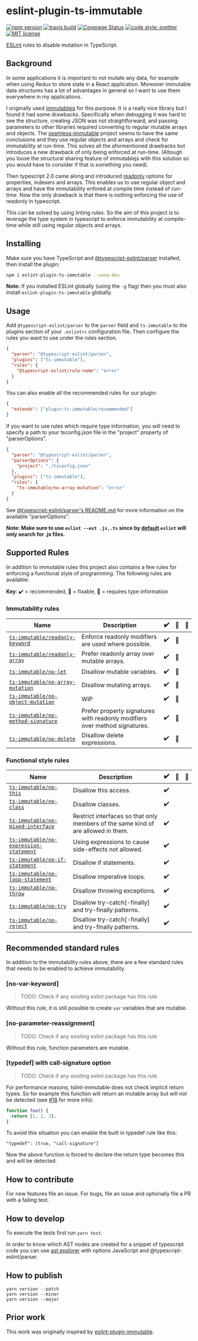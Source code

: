 # eslint-plugin-ts-immutable

[![npm version][version-image]][version-url]
[![travis build][travis-image]][travis-url]
[![Coverage Status][codecov-image]][codecov-url]
[![code style: prettier][prettier-image]][prettier-url]
[![MIT license][license-image]][license-url]

[ESLint](https://eslint.org/) rules to disable mutation in TypeScript.

## Background

In some applications it is important to not mutate any data, for example when using Redux to store state in a React application. Moreover immutable data structures has a lot of advantages in general so I want to use them everywhere in my applications.

I originally used [immutablejs](https://github.com/facebook/immutable-js/) for this purpose. It is a really nice library but I found it had some drawbacks. Specifically when debugging it was hard to see the structure, creating JSON was not straightforward, and passing parameters to other libraries required converting to regular mutable arrays and objects. The [seamless-immutable](https://github.com/rtfeldman/seamless-immutable) project seems to have the same conclusions and they use regular objects and arrays and check for immutability at run-time. This solves all the aformentioned drawbacks but introduces a new drawback of only being enforced at run-time. (Altough you loose the structural sharing feature of immutablejs with this solution so you would have to consider if that is something you need).

Then typescript 2.0 came along and introduced [readonly](https://github.com/Microsoft/TypeScript/wiki/What's-new-in-TypeScript#read-only-properties-and-index-signatures) options for properties, indexers and arrays. This enables us to use regular object and arrays and have the immutability enfored at compile time instead of run-time. Now the only drawback is that there is nothing enforcing the use of readonly in typescript.

This can be solved by using linting rules. So the aim of this project is to leverage the type system in typescript to enforce immutability at compile-time while still using regular objects and arrays.

## Installing

Make sure you have TypeScript and [@typescript-eslint/parser](https://www.npmjs.com/package/@typescript-eslint/parser) installed, then install the plugin:

```sh
npm i eslint-plugin-ts-immutable --save-dev
```

**Note:** If you installed ESLint globally (using the `-g` flag) then you must also install `eslint-plugin-ts-immutable` globally.

## Usage

Add `@typescript-eslint/parser` to the `parser` field and `ts-immutable` to the plugins section of your `.eslintrc` configuration file. Then configure the rules you want to use under the rules section.

```json
{
  "parser": "@typescript-eslint/parser",
  "plugins": ["ts-immutable"],
  "rules": {
    "@typescript-eslint/rule-name": "error"
  }
}
```

You can also enable all the recommended rules for our plugin:

```json
{
  "extends": ["plugin:ts-immutable/recommended"]
}
```

If you want to use rules which require type information, you will need to specify a path to your tsconfig.json file in the "project" property of "parserOptions".

```json
{
  "parser": "@typescript-eslint/parser",
  "parserOptions": {
    "project": "./tsconfig.json"
  },
  "plugins": ["ts-immutable"],
  "rules": {
    "ts-immutable/no-array-mutation": "error"
  }
}
```

See [@typescript-eslint/parser's README.md](../parser/README.md) for more information on the available "parserOptions".

**Note: Make sure to use `eslint --ext .js,.ts` since by [default](https://eslint.org/docs/user-guide/command-line-interface#--ext) `eslint` will only search for .js files.**

## Supported Rules

In addition to immutable rules this project also contains a few rules for enforcing a functional style of programming. The following rules are available:

**Key**: :heavy_check_mark: = recommended, :wrench: = fixable, :thought_balloon: = requires type information

### Immutability rules

| Name                                                                      | Description                                                                | :heavy_check_mark: | :wrench: | :thought_balloon: |
| ------------------------------------------------------------------------- | -------------------------------------------------------------------------- | ------------------ | -------- | ----------------- |
| [`ts-immutable/readonly-keyword`](./docs/rules/readonly-keyword.md)       | Enforce readonly modifiers are used where possible.                        | :heavy_check_mark: | :wrench: |                   |
| [`ts-immutable/readonly-array`](./docs/rules/readonly-array.md)           | Prefer readonly array over mutable arrays.                                 | :heavy_check_mark: | :wrench: |                   |
| [`ts-immutable/no-let`](./docs/rules/no-let.md)                           | Disallow mutable variables.                                                | :heavy_check_mark: | :wrench: |                   |
| [`ts-immutable/no-array-mutation`](./docs/rules/no-array-mutation.md)     | Disallow mutating arrays.                                                  | :heavy_check_mark: | :wrench: |                   |
| [`ts-immutable/no-object-mutation`](./docs/rules/no-object-mutation.md)   | WIP                                                                        | :heavy_check_mark: | :wrench: |                   |
| [`ts-immutable/no-method-signature`](./docs/rules/no-method-signature.md) | Prefer property signatures with readonly modifiers over method signatures. | :heavy_check_mark: | :wrench: |                   |
| [`ts-immutable/no-delete`](./docs/rules/no-delete.md)                     | Disallow delete expressions.                                               | :heavy_check_mark: | :wrench: |                   |

### Functional style rules

| Name                                                                              | Description                                                                       | :heavy_check_mark: | :wrench: | :thought_balloon: |
| --------------------------------------------------------------------------------- | --------------------------------------------------------------------------------- | ------------------ | -------- | ----------------- |
| [`ts-immutable/no-this`](./docs/rules/no-this.md)                                 | Disallow this access.                                                             | :heavy_check_mark: |          |                   |
| [`ts-immutable/no-class`](./docs/rules/no-class.md)                               | Disallow classes.                                                                 | :heavy_check_mark: |          |                   |
| [`ts-immutable/no-mixed-interface`](./docs/rules/no-mixed-interface.md)           | Restrict interfaces so that only members of the same kind of are allowed in them. | :heavy_check_mark: |          |                   |
| [`ts-immutable/no-expression-statement`](./docs/rules/no-expression-statement.md) | Using expressions to cause side-effects not allowed.                              | :heavy_check_mark: |          |                   |
| [`ts-immutable/no-if-statement`](./docs/rules/no-if-statement.md)                 | Disallow if statements.                                                           | :heavy_check_mark: |          |                   |
| [`ts-immutable/no-loop-statement`](./docs/rules/no-loop-statement.md)             | Disallow imperative loops.                                                        | :heavy_check_mark: |          |                   |
| [`ts-immutable/no-throw`](./docs/rules/no-throw.md)                               | Disallow throwing exceptions.                                                     | :heavy_check_mark: |          |                   |
| [`ts-immutable/no-try`](./docs/rules/no-try.md)                                   | Disallow try-catch[-finally] and try-finally patterns.                            | :heavy_check_mark: |          |                   |
| [`ts-immutable/no-reject`](./docs/rules/no-reject.md)                             | Disallow try-catch[-finally] and try-finally patterns.                            | :heavy_check_mark: |          |                   |

## Recommended standard rules

In addition to the immutability rules above, there are a few standard rules that needs to be enabled to achieve immutability.

### [no-var-keyword]

> TODO: Check if any existing eslint package has this rule

Without this rule, it is still possible to create `var` variables that are mutable.

### [no-parameter-reassignment]

> TODO: Check if any existing eslint package has this rule

Without this rule, function parameters are mutable.

### [typedef] with call-signature option

> TODO: Check if any existing eslint package has this rule

For performance reasons, tslint-immutable does not check implicit return types. So for example this function will return an mutable array but will not be detected (see [#18](https://github.com/jonaskello/tslint-immutable/issues/18) for more info):

```javascript
function foo() {
  return [1, 2, 3];
}
```

To avoid this situation you can enable the built in typedef rule like this:

`"typedef": [true, "call-signature"]`

Now the above function is forced to declare the return type becomes this and will be detected.

## How to contribute

For new features file an issue. For bugs, file an issue and optionally file a PR with a failing test.

## How to develop

To execute the tests first run `yarn test`.

In order to know which AST nodes are created for a snippet of typescript code you can use [ast explorer](https://astexplorer.net/) with options JavaScript and @typescript-eslint/parser.

## How to publish

```
yarn version --patch
yarn version --minor
yarn version --major
```

## Prior work

This work was originally inspired by [eslint-plugin-immutable](https://github.com/jhusain/eslint-plugin-immutable).

[version-image]: https://img.shields.io/npm/v/eslint-plugin-ts-immutable.svg?style=flat
[version-url]: https://www.npmjs.com/packageeslint-plugin-ts-immutable
[travis-image]: https://travis-ci.com/jonaskello/eslint-plugin-ts-immutable.svg?branch=master&style=flat
[travis-url]: https://travis-ci.com/jonaskello/eslint-plugin-ts-immutable
[codecov-image]: https://codecov.io/gh/jonaskello/eslint-plugin-ts-immutable/branch/master/graph/badge.svg
[codecov-url]: https://codecov.io/gh/jonaskello/eslint-plugin-ts-immutable
[license-image]: https://img.shields.io/github/license/jonaskello/eslint-plugin-ts-immutable.svg?style=flat
[license-url]: https://opensource.org/licenses/MIT
[prettier-image]: https://img.shields.io/badge/code_style-prettier-ff69b4.svg?style=flat
[prettier-url]: https://github.com/prettier/prettier
[type-info-badge]: https://img.shields.io/badge/type_info-required-d51313.svg?style=flat
[type-info-url]: https://palantir.github.io/tslint/usage/type-checking
